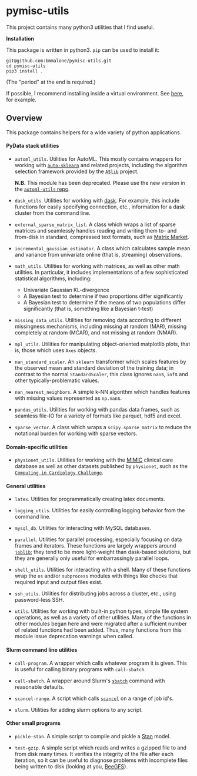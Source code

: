 # pymisc-utils
This project contains many python3 utilities that I find useful.

**Installation**

This package is written in python3. `pip` can be used to install it:

```
git@github.com:bmmalone/pymisc-utils.git
cd pymisc-utils
pip3 install .
```

(The "period" at the end is required.)

If possible, I recommend installing inside a virtual environment. See 
[here](http://www.simononsoftware.com/virtualenv-tutorial-part-2/>), for example.

## Overview

This package contains helpers for a wide variety of python applications.

#### PyData stack utilities

* `automl_utils`. Utilities for AutoML. This mostly contains wrappers for
    working with [`auto-sklearn`](https://github.com/automl/auto-sklearn)
    and related projects, including the algorithm selection framework provided
    by the [`ASlib`](https://github.com/mlindauer/ASlibScenario) project.
    
    **N.B.** This module has been deprecated. Please use the new version in
    the [`automl-utils` repo](https://github.com/bmmalone/automl-utils).

* `dask_utils`. Utilities for working with [dask](https://dask.pydata.org/en/latest/).
    For example, this include functions for easily specifying connection, etc.,
    information for a dask cluster from the command line.
    
* `external_sparse_matrix_list`. A class which wraps a list of sparse matrices
    and seamlessly handles reading and writing them to- and from-disk in
    standard, compressed text formats, such as [Matrix Market](http://math.nist.gov/MatrixMarket/formats.html).

* `incremental_gaussian_estimator`. A class which calculates sample mean and
    variance from univariate online (that is, streaming) observations.

* `math_utils`. Utilities for working with matrices, as well as other
    math utilities. In particular, it includes implementations of a few
    sophisticated statistical algorithms, including:
    
    * Univariate Gaussian KL-divergence
    * A Bayesian test to determine if two proportions differ significantly
    * A Bayesian test to determine if the means of two populations differ
        significantly (that is, something like a Bayesian t-test)
        
* `missing_data_utils`. Utilities for removing data according to different
    missingness mechanisms, including missing at random (MAR), missing
    completely at random (MCAR), and not missing at random (NMAR).

* `mpl_utils`. Utilities for manipulating object-oriented matplotlib plots, that
    is, those which uses `Axes` objects.
    
* `nan_standard_scaler`. An `sklearn` transformer which scales features by the
    observed mean and standard deviation of the training data; in contrast to
    the normal `StandardScaler`, this class ignores `nan`s, `inf`s and other
    typically-problematic values.
    
* `nan_nearest_neighbors`. A simple k-NN algorithm which handles features with
    missing values represented as `np.nan`s.
    
* `pandas_utils`. Utilities for working with pandas data frames, such as
    seamless file-IO for a variety of formats like parquet, hdf5 and excel.
    
* `sparse_vector`. A class which wraps a `scipy.sparse_matrix` to reduce the
    notational burden for working with sparse vectors.
    
#### Domain-specific utilities

* `physionet_utils`. Utilities for working with the [MIMIC](https://mimic.physionet.org/)
    clinical care database as well as other datasets published by `physionet`,
    such as the [`Computing in Cardiology Challenge`](https://www.physionet.org/challenge/2012/).

#### General utilities
* `latex`. Utilities for programmatically creating latex documents.

* `logging_utils`. Utilities for easily controlling logging behavior from the
    command line.
    
* `mysql_db`. Utilities for interacting with MySQL databases.
    
* `parallel`. Utilities for parallel processing, especially focusing on data
    frames and iterators. These functions are largely wrappers around
    [`joblib`](https://pythonhosted.org/joblib/); they tend to be more
    light-weight than dask-based solutions, but they are generally only useful
    for embarrassingly parallel loops.
    
* `shell_utils`. Utilities for interacting with a shell. Many of these functions
    wrap the `os` and/or `subprocess` modules with things like checks that
    required input and output files exist.
    
* `ssh_utils`. Utilities for distributing jobs across a cluster, etc., using
    password-less SSH.

* `utils`. Utilities for working with built-in python types, simple file system
    operations, as well as a variety of other utilities. Many of the functions
    in other modules began here and were migrated after a sufficient number of
    related functions had been added. Thus, many functions from this module
    issue deprecation warnings when called.
    
#### Slurm command line utilities

* `call-program`. A wrapper which calls whatever program it is given. This is
    useful for calling binary programs with `call-sbatch`.

* `call-sbatch`. A wrapper around Slurm's [`sbatch`](https://slurm.schedmd.com/sbatch.html)
    command with reasonable defaults.
    
* `scancel-range`. A script which calls [`scancel`](https://slurm.schedmd.com/scancel.html)
    on a range of job id's.
    
* `slurm`. Utilities for adding slurm options to any script.


#### Other small programs

* `pickle-stan`. A simple script to compile and pickle a
    [Stan](http://mc-stan.org/) model.
    
* `test-gzip`. A simple script which reads and writes a gzipped file to and from
    disk many times. It verifies the integrity of the file after each iteration,
    so it can be useful to diagnose problems with incomplete files being
    written to disk (looking at you, [BeeGFS](https://www.beegfs.io/content/)).